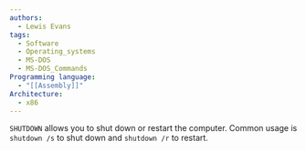 ```yaml
---
authors: 
  - Lewis Evans
tags:
  - Software
  - Operating_systems
  - MS-DOS
  - MS-DOS_Commands
Programming language:
  - "[[Assembly]]"
Architecture:
  - x86
---
```

`SHUTDOWN` allows you to shut down or restart the computer. Common usage is `shutdown /s` to shut down and `shutdown /r` to restart.